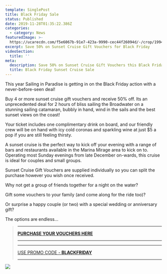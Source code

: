 ```yaml
---
template: SinglePost
title: Black Friday Sale
status: Published
date: 2019-11-28T01:35:22.386Z
categories:
  - category: News
featuredImage: >-
  https://ucarecdn.com/f5e6067b-91e7-423a-9990-cec44f26094d/-/crop/1994x1005/0,187/-/preview/
excerpt: Save 50% on Sunset Cruise Gift Vouchers for Black Friday
videoSection:
  title: ''
meta:
  description: Save 50% on Sunset Cruise Gift Vouchers this Black Friday
  title: Black Friday Sunset Cruise Sale
---
```

This year Sailing in Paradise is getting in on the Black Friday action with a never-before-seen deal!

Buy 4 or more sunset cruise gift vouchers and receive 50% off.    Its an unprecedented deal for 2 hours of bliss sailing the Broadwater on a stunning sailing catamaran, bubbly in hand, wind in the sails and the best sunset views on the coast!

Your ticket includes one complimentary drink on board, and our friendly crew will be on hand with icy cold coronas and sparkling wine at just $5 a pop if you are still feeling thirsty.  

A sunset cruise is the perfect way to kick off your evening with a range of bars and restaurants available in the Marina Mirage area to kick on to.      Operating most Sunday evenings from late December on-wards, this cruise is ideal for couples and small groups.  

Sunset Cruise Gift Vouchers are supplied individually so you can split the purchase however you wish once received.     

Why not get a group of friends together for a night on the water?

Gift some vouchers to your family (and come along for the ride too)?

Or surprise a happy couple (or two) with a special wedding or anniversary gift?

The options are endless...

> ****
>
> [**PURCHASE YOUR VOUCHERS HERE**](https://sailinginparadise.com.au/cruise/gift-vouchers/)
>
> ****
>
> ****
>
> [USE PROMO CODE - **BLACKFRIDAY**](https://sailinginparadise.com.au/cruise/gift-vouchers/)
>
> ****

![](https://ucarecdn.com/c0e9d990-9f37-4881-b78f-0ac28a3a8366/)
